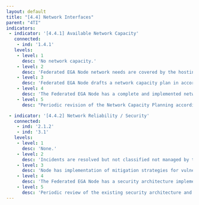 ```yaml
---
layout: default
title: "[4.4] Network Interfaces"
parent: "4TI"
indicators:
 - indicator: '[4.4.1] Available Network Capacity'
   connected:
    - ind: '1.4.1'
   levels:
    - level: 1
      desc: 'No network capacity.'
    - level: 2
      desc: 'Federated EGA Node network needs are covered by the hosting institution in an ad hoc basis.'
    - level: 3  
      desc: 'Federated EGA Node drafts a network capacity plan in accordance with its hosting institution policies and the existing experiences at the Federated EGA ecosystem.'
    - level: 4
      desc: 'The Federated EGA Node has a complete and implemented network capacity plan, which can be increased whenever required.'
    - level: 5
      desc: "Periodic revision of the Network Capacity Planning according to network congestion KPI's of the Federated EGA Node updating it whenever necessary."

 - indicator: '[4.4.2] Network Reliability / Security'
   connected:
    - ind: '2.1.2'
    - ind: '3.1'
   levels:
    - level: 1
      desc: 'None.'
    - level: 2
      desc: 'Incidents are resolved but not classified not managed by the Federated EGA Node. Drafted security network strategies to avoid common vulnerabilities (CAM table exhaustion, ARP spoofing, etc).'
    - level: 3  
      desc: 'Node has implementation of mitigation strategies for vulnerabilities (port security on switch, ARP certification, IP source guard, etc). An incident reporting system is drafted and partially implemented allowing to gain experience on those incidents.'
    - level: 4
      desc: 'The Federated EGA Node has a security architecture implementing policies, standards, and risk management decisions in alignment with the hosting institution and considering the existing experiences at the Federated EGA ecosystem.'
    - level: 5
      desc: 'Periodic review of the existing security architecture and adopted solutions to ensure latest technologies and standards adoption. Contribution to the dedicated actions on this topic at the Federated EGA ecosystem.'
---
```

